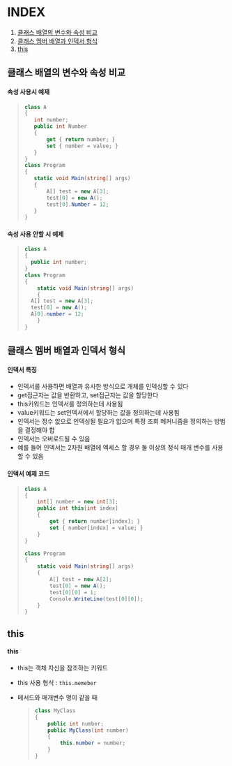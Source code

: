 # INDEX

1. [클래스 배열의 변수와 속성 비교](#클래스-배열의-변수와-속성-비교)
2. [클래스 멤버 배열과 인덱서 형식](#클래스-멤버-배열과-인덱서-형식)
3. [this](#this)



## 클래스 배열의 변수와 속성 비교

#### 속성 사용시 예제

>```c#
>class A
>{
>    int number;
>    public int Number
>    {
>        get { return number; }
>        set { number = value; }
>    }
>}
>class Program
>{
>    static void Main(string[] args)
>    {
>        A[] test = new A[3];
>        test[0] = new A();
>        test[0].Number = 12;
>    }
>}
>```

#### 속성 사용 안할 시 예제

> ```c#
> class A
> {
> 	public int number;
> }
> class Program
> {
>     static void Main(string[] args)
>     {            
> 	A[] test = new A[3];
> 	test[0] = new A();
> 	A[0].number = 12;
>     }
> }
> ```





## 클래스 멤버 배열과 인덱서 형식

#### 인덱서 특징

* 인덱서를 사용하면 배열과 유사한 방식으로 개체를 인덱싱할 수 있다
* get접근자는 값을 반환하고, set접근자는 값을 할당한다
* this키워드는 인덱서를 정의하는데 사용됨
* value키워드는 set인덱서에서 할당하는 값을 정의하는데 사용됨
* 인덱서는 정수 앖으로 인덱싱될 필요가 없으며 특정 조회 메커니즘을 정의하는 방법을 결정해야 함
* 인덱서는 오버로드될 수 있음
* 예를 들어 인덱서는 2차원 배열에 엑세스 할 경우 둘 이상의 정식 매개 변수를 사용할 수 있음

#### 인덱서 예제 코드

> ```c#
> class A
> {
>     int[] number = new int[3];
>     public int this[int index]
>     {
>         get { return number[index]; }
>         set { number[index] = value; }
>     }
> }
> 
> class Program
> {
>     static void Main(string[] args)
>     {
>         A[] test = new A[2];
>         test[0] = new A();
>         test[0][0] = 1;
>         Console.WriteLine(test[0][0]);
>     }
> }
> ```



## this

#### this

* this는 객체 자신을 참조하는 키워드

* this 사용 형식 : `this.memeber`

* 메서드와 매개변수 명이 같을 때

  > ```c#
  > class MyClass
  > {
  >     public int number;
  >     public MyClass(int number)
  >     {
  >         this.number = number;
  >     }
  > }
  > ```

  
